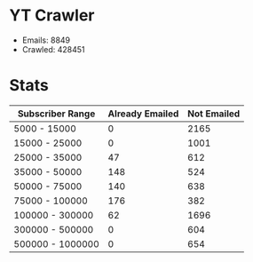# YT Crawler
- Emails: 8849
- Crawled: 428451

# Stats
| Subscriber Range  | Already Emailed | Not Emailed |
|-------|-------|-------|
| 5000 - 15000 | 0 | 2165 |
| 15000 - 25000 | 0 | 1001 |
| 25000 - 35000 | 47 | 612 |
| 35000 - 50000 | 148 | 524 |
| 50000 - 75000 | 140 | 638 |
| 75000 - 100000 | 176 | 382 |
| 100000 - 300000 | 62 | 1696 |
| 300000 - 500000 | 0 | 604 |
| 500000 - 1000000 | 0 | 654 |
